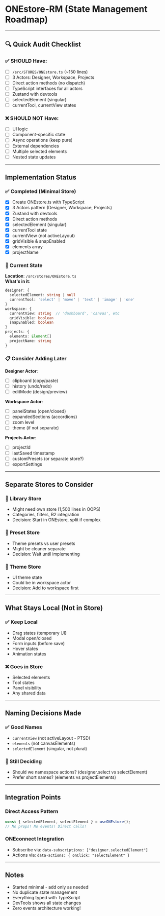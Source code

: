 # ONEstore-RM (State Management Roadmap)

---

## 🔍 Quick Audit Checklist

### ✅ SHOULD Have:
- [ ] `/src/STORES/ONEstore.ts` (~150 lines)
- [ ] 3 Actors: Designer, Workspace, Projects
- [ ] Direct action methods (no dispatch)
- [ ] TypeScript interfaces for all actors
- [ ] Zustand with devtools
- [ ] selectedElement (singular)
- [ ] currentTool, currentView states

### ❌ SHOULD NOT Have:
- [ ] UI logic
- [ ] Component-specific state
- [ ] Async operations (keep pure)
- [ ] External dependencies
- [ ] Multiple selected elements
- [ ] Nested state updates

---

## Implementation Status

### ✅ Completed (Minimal Store)
- [x] Create ONEstore.ts with TypeScript
- [x] 3 Actors pattern (Designer, Workspace, Projects)
- [x] Zustand with devtools
- [x] Direct action methods
- [x] selectedElement (singular)
- [x] currentTool state
- [x] currentView (not activeLayout)
- [x] gridVisible & snapEnabled
- [x] elements array
- [x] projectName

### 🔄 Current State
**Location**: `/src/stores/ONEstore.ts`  
**What's in it**:
```typescript
designer: {
  selectedElement: string | null
  currentTool: 'select' | 'move' | 'text' | 'image' | 'one'
}
workspace: {
  currentView: string  // 'dashboard', 'canvas', etc
  gridVisible: boolean
  snapEnabled: boolean
}
projects: {
  elements: Element[]
  projectName: string
}
```

### 📋 Consider Adding Later
**Designer Actor**:
- [ ] clipboard (copy/paste)
- [ ] history (undo/redo)
- [ ] editMode (design/preview)

**Workspace Actor**:
- [ ] panelStates (open/closed)
- [ ] expandedSections (accordions)
- [ ] zoom level
- [ ] theme (if not separate)

**Projects Actor**:
- [ ] projectId
- [ ] lastSaved timestamp
- [ ] customPresets (or separate store?)
- [ ] exportSettings

---

## Separate Stores to Consider

### 🤔 Library Store
- Might need own store (1,500 lines in OOPS)
- Categories, filters, R2 integration
- Decision: Start in ONEstore, split if complex

### 🤔 Preset Store  
- Theme presets vs user presets
- Might be cleaner separate
- Decision: Wait until implementing

### 🤔 Theme Store
- UI theme state
- Could be in workspace actor
- Decision: Add to workspace first

---

## What Stays Local (Not in Store)

### ✅ Keep Local
- Drag states (temporary UI)
- Modal open/closed
- Form inputs (before save)
- Hover states
- Animation states

### ❌ Goes in Store
- Selected elements
- Tool states
- Panel visibility
- Any shared data

---

## Naming Decisions Made

### ✅ Good Names
- `currentView` (not activeLayout - PTSD)
- `elements` (not canvasElements)
- `selectedElement` (singular, not plural)

### 🤔 Still Deciding
- Should we namespace actions? (designer.select vs selectElement)
- Prefer short names? (elements vs projectElements)

---

## Integration Points

### Direct Access Pattern
```typescript
const { selectedElement, selectElement } = useONEstore();
// No props! No events! Direct calls!
```

### ONEconnect Integration
- Subscribe via: `data-subscriptions: ["designer.selectedElement"]`
- Actions via: `data-actions: { onClick: "selectElement" }`

---

## Notes

- Started minimal - add only as needed
- No duplicate state management
- Everything typed with TypeScript
- DevTools shows all state changes
- Zero events architecture working!